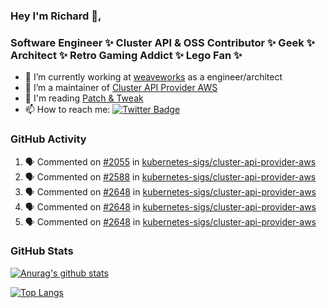 ### Hey I'm Richard 👋, 

<h3 align="left">Software Engineer ✨ Cluster API & OSS Contributor ✨ Geek ✨ Architect ✨ Retro Gaming Addict ✨ Lego Fan ✨</h3>

- 🔭 I’m currently working at [weaveworks](https://github.com/weaveworks) as a engineer/architect
- 👯 I’m a maintainer of [Cluster API Provider AWS](https://github.com/kubernetes-sigs/cluster-api-provider-aws)
- 💬 I'm reading [Patch & Tweak](https://bjooks.com/products/patch-tweak-exploring-modular-synthesis)
- 📫 How to reach me: [![Twitter Badge](https://img.shields.io/badge/-@fruit_case-00acee?style=flat&logo=Twitter&logoColor=white)](https://twitter.com/intent/follow?screen_name=fruit_case "Follow on Twitter")

### GitHub Activity 

<!--START_SECTION:activity-->
1. 🗣 Commented on [#2055](https://github.com/kubernetes-sigs/cluster-api-provider-aws/issues/2055) in [kubernetes-sigs/cluster-api-provider-aws](https://github.com/kubernetes-sigs/cluster-api-provider-aws)
2. 🗣 Commented on [#2588](https://github.com/kubernetes-sigs/cluster-api-provider-aws/issues/2588) in [kubernetes-sigs/cluster-api-provider-aws](https://github.com/kubernetes-sigs/cluster-api-provider-aws)
3. 🗣 Commented on [#2648](https://github.com/kubernetes-sigs/cluster-api-provider-aws/issues/2648) in [kubernetes-sigs/cluster-api-provider-aws](https://github.com/kubernetes-sigs/cluster-api-provider-aws)
4. 🗣 Commented on [#2648](https://github.com/kubernetes-sigs/cluster-api-provider-aws/issues/2648) in [kubernetes-sigs/cluster-api-provider-aws](https://github.com/kubernetes-sigs/cluster-api-provider-aws)
5. 🗣 Commented on [#2648](https://github.com/kubernetes-sigs/cluster-api-provider-aws/issues/2648) in [kubernetes-sigs/cluster-api-provider-aws](https://github.com/kubernetes-sigs/cluster-api-provider-aws)
<!--END_SECTION:activity-->

### GitHub Stats

[![Anurag's github stats](https://github-readme-stats.vercel.app/api?username=richardcase&count_private=true&show_icons=true)](https://github.com/anuraghazra/github-readme-stats)

[![Top Langs](https://github-readme-stats.vercel.app/api/top-langs/?username=richardcase&hide=html&layout=compact)](https://github.com/anuraghazra/github-readme-stats)
